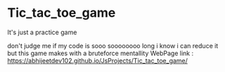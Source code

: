 # Tic_tac_toe_game
It's just a practice game 

don't judge me if my code is sooo soooooooo long i know i can reduce it but this game makes with a bruteforce mentallity 
WebPage  link : https://abhijeetdev102.github.io/JsProjects/Tic_tac_toe_game/
